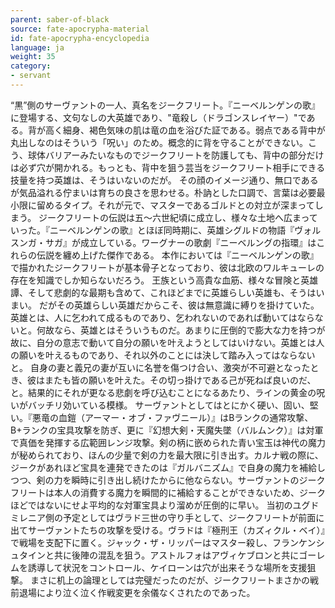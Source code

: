 ```yaml
---
parent: saber-of-black
source: fate-apocrypha-material
id: fate-apocrypha-encyclopedia
language: ja
weight: 35
category:
- servant
---
```


“黒”側のサーヴァントの一人、真名をジークフリー卜。『ニーベルンゲンの歌』に登場する、文句なしの大英雄であり、"竜殺し（ドラゴンスレイヤー）"である。背が高く細身、褐色気味の肌は竜の血を浴びた証である。弱点である背中が丸出しなのはそういう「呪い」のため。概念的に背を守ることができない。こう、球体バリアーみたいなものでジークフリートを防護しても、背中の部分だけは必ず穴が開かれる。もっとも、背中を狙う芸当をジークフリート相手にできる技量を持つ英雄は、そうはいないのだが。
その顔のイメージ通り、無口であるが気品溢れる佇まいは育ちの良さを思わせる。朴訥とした口調で、言葉は必要最小限に留めるタイプ。それが元で、マスターであるゴルドとの対立が深まってしまう。
ジークフリートの伝説は五〜六世紀頃に成立し、様々な土地へ広まっていった。『ニーベルンゲンの歌』とほぼ同時期に、英雄シグルドの物語『ヴォルスンガ・サガ』が成立している。ワーグナーの歌劇『ニーベルングの指環』はこれらの伝説を纏め上げた傑作である。
本作においては『ニーベルンゲンの歌』で描かれたジークフリートが基本骨子となっており、彼は北欧のワルキューレの存在を知識でしか知らないだろう。
王族という高貴な血筋、様々な冒険と英雄譚、そして悲劇的な最期も含めて、これほどまでに英雄らしい英雄も、そうはいまい。
だがその英雄らしい英雄だからこそ、彼は無意識に縛りを掛けていた。英雄とは、人に乞われて成るものであり、乞われないのであれば動いてはならないと。何故なら、英雄とはそういうものだ。あまりに圧倒的で膨大な力を持つが故に、自分の意志で動いて自分の願いを叶えようとしてはいけない。英雄とは人の願いを叶えるものであり、それ以外のことには決して踏み入ってはならないと。
自身の妻と義兄の妻が互いに名誉を傷つけ合い、激突が不可避となったとき、彼はまたも皆の願いを叶えた。その切っ掛けである己が死ねば良いのだ、と。結果的にそれが更なる悲劇を呼び込むことになるあたり、ラインの黄金の呪いがバッチリ効いている模様。
サーヴァントとしてはとにかく硬い、固い、堅い。『悪竜の血鎧（アーマー・オブ・ファヴニール）』はBランクの通常攻撃、B+ランクの宝具攻撃を防ぎ、更に『幻想大剣・天魔失墜（バルムンク）』は対軍で真価を発揮する広範囲レンジ攻撃。剣の柄に嵌められた青い宝玉は神代の魔力が秘められており、ほんの少量で剣の力を最大限に引き出す。カルナ戦の際に、ジークがあれほど宝具を連発できたのは『ガルバニズム』で自身の魔力を補給しつつ、剣の力を瞬時に引き出し続けたからに他ならない。サーヴァントのジークフリー卜は本人の消費する魔力を瞬間的に補給することができないため、ジークほどではないにせよ平均的な対軍宝具より溜めが圧倒的に早い。
当初のユグドミレニア側の予定としてはヴラド三世の守り手として、ジークフリートが前面に出てサーヴァントたちの攻撃を受ける。ヴラドは『極刑王（カズィクル・ベイ）』で戦場を支配下に置く。ジャック・ザ・リッパーはマスター殺し、フランケンシュタインと共に後陣の混乱を狙う。アストルフォはアヴィケブロンと共にゴーレムを誘導して状況をコントロール、ケイローンは穴が出来そうな場所を支援狙撃。
まさに机上の論理としては完璧だったのだが、ジークフリートまさかの戦前退場により泣く泣く作戦変更を余儀なくされたのであった。
